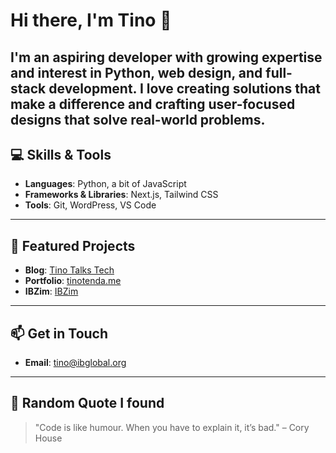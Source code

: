# Hi there, I'm Tino 👋

I'm an aspiring developer with growing expertise and interest in Python, web design, and full-stack development. I love creating solutions that make a difference and crafting user-focused designs that solve real-world problems.
---

## 💻 Skills & Tools
- **Languages**: Python, a bit of JavaScript
- **Frameworks & Libraries**: Next.js, Tailwind CSS
- **Tools**: Git, WordPress, VS Code

---

## 🚀 Featured Projects
- **Blog**: [Tino Talks Tech](https://tinotenda.co)  
- **Portfolio**: [tinotenda.me](https://tinotenda.me)
-  **IBZim**: [IBZim](https://ibzim.com)

---

## 📫 Get in Touch   
- **Email**: [tino@ibglobal.org](mailto:tino@ibglobal.org)

---

## 🌟 Random Quote I found
> "Code is like humour. When you have to explain it, it’s bad." – Cory House
